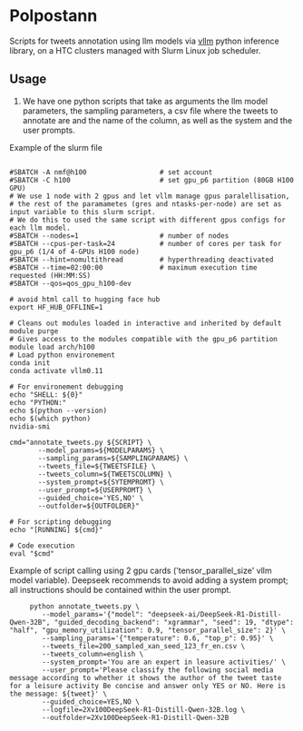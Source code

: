 # Polpostann

Scripts for tweets annotation using llm models via [vllm](https://docs.vllm.ai/en/latest) python inference library, on a HTC clusters managed with Slurm Linux job scheduler.

## Usage

1. We have one python scripts that take as arguments the llm model parameters, the sampling parameters, a csv file where the tweets to annotate are and the name of the column, as well as the system and the user prompts.     


Example of the slurm file

```#!/bin/bash

#SBATCH -A nmf@h100                  # set account
#SBATCH -C h100                      # set gpu_p6 partition (80GB H100 GPU)
# We use 1 node with 2 gpus and let vllm manage gpus paralellisation,
# the rest of the paramametes (gres and ntasks-per-node) are set as input variable to this slurm script.
# We do this to used the same script with different gpus configs for each llm model.
#SBATCH --nodes=1                    # number of nodes
#SBATCH --cpus-per-task=24           # number of cores per task for gpu_p6 (1/4 of 4-GPUs H100 node)
#SBATCH --hint=nomultithread         # hyperthreading deactivated
#SBATCH --time=02:00:00              # maximum execution time requested (HH:MM:SS)
#SBATCH --qos=qos_gpu_h100-dev

# avoid html call to hugging face hub
export HF_HUB_OFFLINE=1

# Cleans out modules loaded in interactive and inherited by default
module purge
# Gives access to the modules compatible with the gpu_p6 partition
module load arch/h100
# Load python environement
conda init
conda activate vllm0.11

# For environement debugging
echo "SHELL: ${0}"
echo "PYTHON:"
echo $(python --version)
echo $(which python)
nvidia-smi

cmd="annotate_tweets.py ${SCRIPT} \
       --model_params=${MODELPARAMS} \
       --sampling_params=${SAMPLINGPARAMS} \
       --tweets_file=${TWEETSFILE} \
       --tweets_column=${TWEETSCOLUMN} \
       --system_prompt=${SYTEMPROMT} \
       --user_prompt=${USERPROMT} \
       --guided_choice='YES,NO' \
       --outfolder=${OUTFOLDER}"

# For scripting debugging
echo "[RUNNING] ${cmd}"

# Code execution
eval "$cmd"

```


Example of script calling using 2 gpu cards ('tensor_parallel_size' vllm model variable).
Deepseek recommends to avoid adding a system prompt; all instructions should be contained within the user prompt.

```
     python annotate_tweets.py \
        --model_params='{"model": "deepseek-ai/DeepSeek-R1-Distill-Qwen-32B", "guided_decoding_backend": "xgrammar", "seed": 19, "dtype": "half", "gpu_memory_utilization": 0.9, "tensor_parallel_size": 2}' \
        --sampling_params='{"temperature": 0.6, "top_p": 0.95}' \
        --tweets_file=200_sampled_xan_seed_123_fr_en.csv \
        --tweets_column=english \
        --system_prompt='You are an expert in leasure activities/' \
        --user_prompt='Please classify the following social media message according to whether it shows the author of the tweet taste for a leisure activity Be concise and answer only YES or NO. Here is the message: ${tweet}' \
        --guided_choice=YES,NO \
        --logfile=2Xv100DeepSeek-R1-Distill-Qwen-32B.log \
        --outfolder=2Xv100DeepSeek-R1-Distill-Qwen-32B
```
